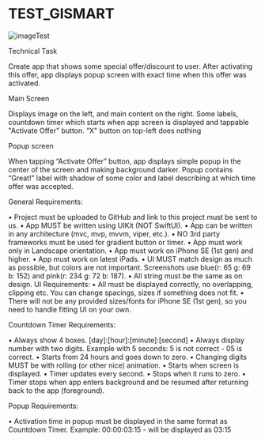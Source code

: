 # TEST_GISMART

![imageTest](https://github.com/Harnashevich/TEST_GISMART/assets/84876109/0d5fb7be-9ce3-44d2-820f-610a5b800ca3)

Technical Task

Create app that shows some special offer/discount to user. After activating this offer, app displays
popup screen with exact time when this offer was activated.


Main Screen

Displays image on the left, and main content on the right. Some labels, countdown timer which
starts when app screen is displayed and tappable "Activate Offer" button. “X" button on top-left
does nothing

Popup screen

When tapping “Activate Offer” button, app displays simple popup in the center of the screen and
making background darker. Popup contains “Great!” label with shadow of some color and label
describing at which time offer was accepted.

General Requirements:

• Project must be uploaded to GitHub and link to this project must be sent to us.
• App MUST be written using UIKit (NOT SwiftUI).
• App can be written in any architecture (mvc, mvp, mvvm, viper, etc.).
• NO 3rd party frameworks must be used for gradient button or timer.
• App must work only in Landscape orientation.
• App must work on iPhone SE (1st gen) and higher.
• App must work on latest iPads.
• UI MUST match design as much as possible, but colors are not important. Screenshots use
blue(r: 65 g: 69 b: 152) and pink(r: 234 g: 72 b: 187).
• All string must be the same as on design.
UI Requirements:
• All must be displayed correctly, no overlapping, clipping etc. You can change spacings, sizes if
something does not fit.
• There will not be any provided sizes/fonts for iPhone SE (1st gen), so you need to handle fitting
UI on your own.

Countdown Timer Requirements:

• Always show 4 boxes. [day]:[hour]:[minute]:[second]
• Always display number with two digits. Example with 5 seconds: 5 is not correct - 05 is
correct.
• Starts from 24 hours and goes down to zero.
• Changing digits MUST be with rolling (or other nice) animation.
• Starts when screen is displayed.
• Timer updates every second.
• Stops when it runs to zero.
• Timer stops when app enters background and be resumed after returning back to the app
(foreground).

Popup Requirements:

• Activation time in popup must be displayed in the same format as Countdown Timer. Example:
00:00:03:15 - will be displayed as 03:15
